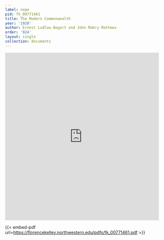 ```yaml
---
label: nope
pid: fk_00771461
title: The Modern Commonwealth
year: '1920'
author: Ernest Ludlow Bogart and John Mabry Mathews
order: '024'
layout: single
collection: documents
---
```

<iframe src="https://northwestern.app.box.com/embed/s/c0s3130mxswl7lo4o5dza7pgijw2gbif?sortColumn=date&view=list" width="100%" height="550" frameborder="0" allowfullscreen webkitallowfullscreen msallowfullscreen></iframe>


{{< embed-pdf url=https://florencekelley.northwestern.edu/pdfs/fk_00771461.pdf >}}